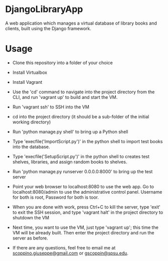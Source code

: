DjangoLibraryApp
================

A web application which manages a virtual database of library books and clients, built using the Django framework.

Usage
================

- Clone this repository into a folder of your choice

- Install Virtualbox

- Install Vagrant

- Use the 'cd' command to navigate into the project directory from the CLI, 
  and run 'vagrant up' to build and start the VM.

- Run 'vagrant ssh' to SSH into the VM

- cd into the project directory (it should be a sub-folder of the initial working directory)

- Run 'python manage.py shell' to bring up a Python shell

- Type 'execfile('ImportScript.py')' in the python shell to import test books into the database.

- Type 'execfile('SetupScript.py')' in the python shell to creates test shelves, libraries, and assign
  random books to shelves.

- Run 'python manage.py runserver 0.0.0.0:8000' to bring up the test server

- Point your web browser to localhost:8080 to use the web app. Go to localhost:8080/admin to 
  use the administrative control panel. Username for both is root, Password for both is toor.

- When you are done with work, press Ctrl+C to kill the server, type 'exit' to exit
  the SSH session, and type 'vagrant halt' in the project directory to shutdown the VM

- Next time, you want to use the VM, just type 'vagrant up'; this time the VM will be already 
  built. Then enter the project directory and run the server as before.

- If there are any questions, feel free to email me at scoppino.giuseppe@gmail.com or
  gscoppin@spsu.edu.
